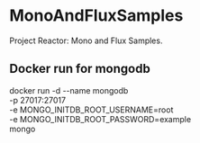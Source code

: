 # MonoAndFluxSamples
Project Reactor: Mono and Flux Samples. 


## Docker run for mongodb

docker run -d --name mongodb \
-p 27017:27017 \
-e MONGO_INITDB_ROOT_USERNAME=root \
-e MONGO_INITDB_ROOT_PASSWORD=example \
mongo

